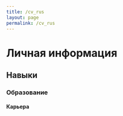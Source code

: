 ```yaml
---
title: /cv_rus
layout: page
permalink: /cv_rus
---
```


# Личная информация

## Навыки

### Образование

#### Карьера
